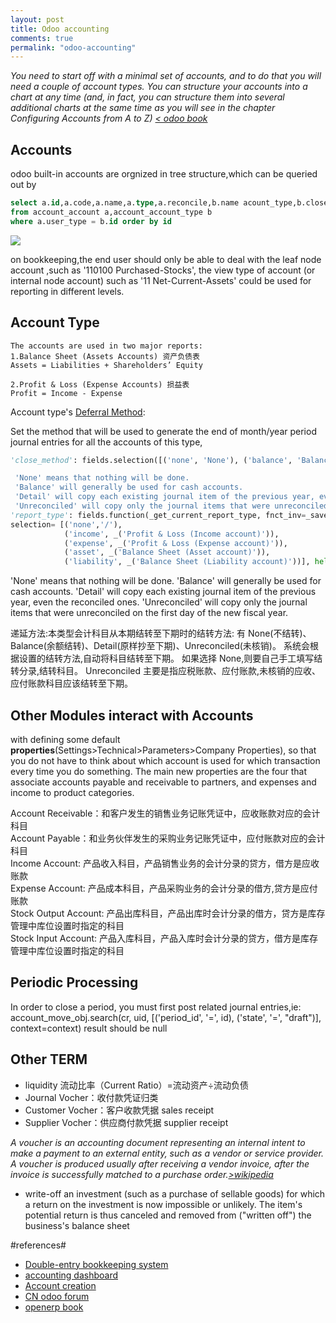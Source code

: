 ```yaml
---
layout: post
title: Odoo accounting
comments: true
permalink: "odoo-accounting"
---
```


*You need to start off with a minimal set of accounts, and to do that you will need a couple of account types. You can structure your accounts into a chart at any time (and, in fact, you can structure them into several additional charts at the same time as you will see in the chapter Configuring Accounts from A to Z) [< odoo book](https://doc.odoo.com/book/)*

## Accounts
odoo built-in accounts are orgnized in tree structure,which can be queried out by  

```sql
select a.id,a.code,a.name,a.type,a.reconcile,b.name acount_type,b.close_method,b.code,b.report_type,a.parent_id  
from account_account a,account_account_type b  
where a.user_type = b.id order by id
```
<img src="{{ site.baseurl }}/images/account_struc.svg" class="enlarge" />


on bookkeeping,the end user should only be able to deal with the leaf node account ,such as '110100 Purchased-Stocks',
the view type of  account (or internal node account) such as '11 Net-Current-Assets' could be used for reporting in different levels.  

## Account Type
```
The accounts are used in two major reports:
1.Balance Sheet (Assets Accounts) 资产负债表
Assets = Liabilities + Shareholders’ Equity

2.Profit & Loss (Expense Accounts) 损益表
Profit = Income - Expense
```

Account type's [Deferral Method](https://www.odoo.com/forum/how-to/concepts-16/what-is-an-account-type-and-how-can-i-configure-it-54106):

Set the method that will be used to generate the end of month/year period journal entries for all the accounts of this type,

```python
'close_method': fields.selection([('none', 'None'), ('balance', 'Balance'), ('detail', 'Detail'), ('unreconciled', 'Unreconciled')], 'Deferral Method', required=True, help="""Set here the method that will be used to generate the end of year journal entries for all the accounts of this type.

 'None' means that nothing will be done.
 'Balance' will generally be used for cash accounts.
 'Detail' will copy each existing journal item of the previous year, even the reconciled ones.
 'Unreconciled' will copy only the journal items that were unreconciled on the first day of the new fiscal year."""),
'report_type': fields.function(_get_current_report_type, fnct_inv=_save_report_type, type='selection', string='P&L / BS Category', store=True,
selection= [('none','/'),
            ('income', _('Profit & Loss (Income account)')),
            ('expense', _('Profit & Loss (Expense account)')),
            ('asset', _('Balance Sheet (Asset account)')),
            ('liability', _('Balance Sheet (Liability account)'))], help="This field is used to generate legal reports: profit and loss, balance sheet.", required=True)
```
'None' means that nothing will be done.
'Balance' will generally be used for cash accounts.
'Detail' will copy each existing journal item of the previous year, even the reconciled ones.
'Unreconciled' will copy only the journal items that were unreconciled on the first day of the new fiscal year.

递延方法:本类型会计科目从本期结转至下期时的结转方法:
有 None(不结转)、Balance(余额结转)、Detail(原样抄至下期)、Unreconciled(未核销)。
系统会根据设置的结转方法,自动将科目结转至下期。
如果选择 None,则要自己手工填写结转分录,结转科目。
Unreconciled 主要是指应税账款、应付账款,未核销的应收、应付账款科目应该结转至下期。

## Other Modules interact with Accounts
with defining some default __properties__(Settings>Technical>Parameters>Company Properties), so that you do not have to think about which account is used for which transaction every time you do something. The main new properties are the four that associate accounts payable and receivable to partners, and expenses and income to product categories.  

Account Receivable：和客户发生的销售业务记账凭证中，应收账款对应的会计科目  
Account Payable：和业务伙伴发生的采购业务记账凭证中，应付账款对应的会计科目  
Income Account: 产品收入科目，产品销售业务的会计分录的贷方，借方是应收账款  
Expense Account: 产品成本科目，产品采购业务的会计分录的借方,贷方是应付账款  
Stock Output Account: 产品出库科目，产品出库时会计分录的借方，贷方是库存管理中库位设置时指定的科目  
Stock Input Account: 产品入库科目，产品入库时会计分录的贷方，借方是库存管理中库位设置时指定的科目  

## Periodic Processing 
In order to close a period, you must first post related journal entries,ie:  
account_move_obj.search(cr, uid, [('period_id', '=', id), ('state', '=', "draft")], context=context) result should be null

## Other TERM
- liquidity 流动比率（Current Ratio）=流动资产÷流动负债
- Journal Vocher：收付款凭证归类 
- Customer Vocher：客户收款凭据  sales receipt
- Supplier Vocher：供应商付款凭据 supplier receipt

*A voucher is an accounting document representing an internal intent to make a payment to an external entity, such as a vendor or service provider. A voucher is produced usually after receiving a vendor invoice, after the invoice is successfully matched to a purchase order.[>wikipedia](http://en.wikipedia.org/wiki/Voucher)*
- write-off
an investment (such as a purchase of sellable goods) for which a return on the investment is now impossible or unlikely. The item's potential return is thus canceled and removed from ("written off") the business's balance sheet

#references#
- [Double-entry bookkeeping system](http://en.wikipedia.org/wiki/Double-entry_bookkeeping_system)
- [accounting dashboard](http://openerp-61-users-guide.readthedocs.org/en/latest/book/3/3_8/company_financial_analysis/)
- [Account creation](https://www.odoo.com/forum/how-to/accounting-finance-8/how-can-i-create-a-new-account-54197)
- [CN odoo forum](http://shine-it.net/index.php/topic,2431.0.html)
- [openerp book](http://openerp-61-users-guide.readthedocs.org/en/latest/book/)